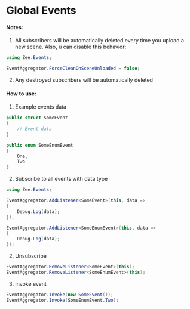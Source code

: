 # Global Events

#### Notes:
1. All subscribers will be automatically deleted every time you upload a new scene. Also, u can disable this behavior:
```cs
using Zee.Events;

EventAggregator.ForceCleanOnSceneUnloaded = false;
```

2. Any destroyed subscribers will be automatically deleted

#### How to use:

1. Example events data
```cs
public struct SomeEvent
{
    // Event data
}

public enum SomeEnumEvent
{
    One,
    Two
}
```

2. Subscribe to all events with data type
```cs
using Zee.Events;

EventAggregator.AddListener<SomeEvent>(this, data =>
{
    Debug.Log(data);
});

EventAggregator.AddListener<SomeEnumEvent>(this, data =>
{
    Debug.Log(data);
});
```

2. Unsubscribe
```cs
EventAggregator.RemoveListener<SomeEvent>(this);
EventAggregator.RemoveListener<SomeEnumEvent>(this);
```

3. Invoke event
```cs
EventAggregator.Invoke(new SomeEvent());
EventAggregator.Invoke(SomeEnumEvent.Two);
```

